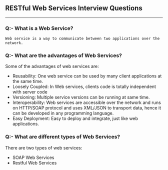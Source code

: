 ## RESTful Web Services Interview Questions ##
---

### Q:- What is a Web Service?

`Web service is a way to communicate between two applications over the network.`

### Q:- What are the advantages of Web Services?
Some of the advantages of web services are:

- Reusability: One web service can be used by many client applications at the same time.
- Loosely Coupled: In Web services, clients code is totally independent with server code
- Versioning: Multiple service versions can be running at same time.
- Interoperability: Web services are accessible over the network and runs on HTTP/SOAP protocol and uses XML/JSON to transport data, hence it can be developed in any programming language.
- Easy Deployment: Easy to deploy and integrate, just like web applications.

### Q:- What are different types of Web Services?
There are two types of web services:

- SOAP Web Services
- Restful Web Services